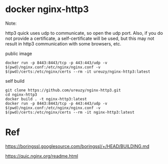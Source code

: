 # docker nginx-http3

Note: 

http3 quick uses udp to communicate, so open the udp port. Also, if you do not provide a certificate, a self-certificate will be used, but this may not result in http3 communication with some browsers, etc.



public image
```
docker run -p 8443:8443/tcp -p 443:443/udp -v $(pwd)/nginx.conf:/etc/nginx/nginx.conf -v $(pwd)/certs:/etc/nginx/certs --rm -it ureuzy/nginx-http3:latest
```

self build
```
git clone https://github.com/ureuzy/nginx-http3.git
cd nginx-http3
docker build . -t nginx-http3:latest
docker run -p 8443:8443/tcp -p 443:443/udp -v $(pwd)/nginx.conf:/etc/nginx/nginx.conf -v $(pwd)/certs:/etc/nginx/certs --rm -it nginx-http3:latest
```


# Ref

https://boringssl.googlesource.com/boringssl/+/HEAD/BUILDING.md

https://quic.nginx.org/readme.html
